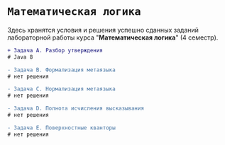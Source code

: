 # `Математическая логика`

Здесь хранятся условия и решения успешно сданных заданий лабораторной работы курса "**Математическая логика**" (4 семестр).

```diff
+ Задача A. Разбор утверждения
# Java 8

- Задача B. Формализация метаязыка
# нет решения

- Задача C. Нормализация метаязыка
# нет решения

- Задача D. Полнота исчисления высказывания
# нет решения

- Задача E. Поверхностные кванторы
# нет решения
```
